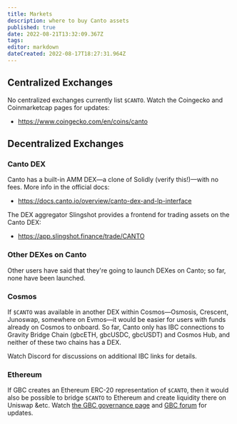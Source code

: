 ```yaml
---
title: Markets
description: where to buy Canto assets
published: true
date: 2022-08-21T13:32:09.367Z
tags: 
editor: markdown
dateCreated: 2022-08-17T18:27:31.964Z
---
```





## Centralized Exchanges
No centralized exchanges currently list `$CANTO`.
Watch the Coingecko and Coinmarketcap pages for updates:
- https://www.coingecko.com/en/coins/canto


## Decentralized Exchanges

### Canto DEX
Canto has a built-in AMM DEX—a clone of Solidly (verify this!)—with no fees.  More info in the official docs:
- https://docs.canto.io/overview/canto-dex-and-lp-interface

The DEX aggregator Slingshot provides a frontend for trading assets on the Canto DEX:
- https://app.slingshot.finance/trade/CANTO

### Other DEXes on Canto
Other users have said that they're going to launch DEXes on Canto; so far, none have been launched.

### Cosmos
If `$CANTO` was available in another DEX within Cosmos—Osmosis, Crescent, Junoswap, somewhere on Evmos—it would be easier for users with funds already on Cosmos to onboard.  So far, Canto only has IBC connections to Gravity Bridge Chain (gbcETH, gbcUSDC, gbcUSDT) and Cosmos Hub, and neither of these two chains has a DEX.

Watch Discord for discussions on additional IBC links for details.

### Ethereum
If GBC creates an Ethereum ERC-20 representation of `$CANTO`, then it would also be possible to bridge `$CANTO` to Ethereum and create liquidity there on Uniswap &etc.  Watch [the GBC governance page](https://www.mintscan.io/gravity-bridge/proposals) and [GBC forum](https://commonwealth.im/gravity-bridge/) for updates.